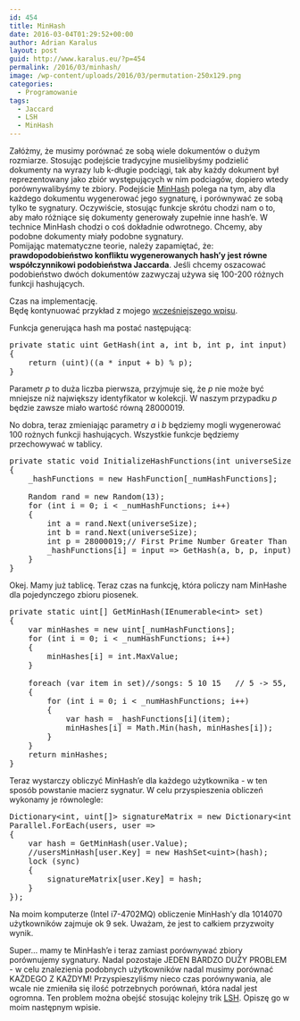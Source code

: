 ```yaml
---
id: 454
title: MinHash
date: 2016-03-04T01:29:52+00:00
author: Adrian Karalus
layout: post
guid: http://www.karalus.eu/?p=454
permalink: /2016/03/minhash/
image: /wp-content/uploads/2016/03/permutation-250x129.png
categories:
  - Programowanie
tags:
  - Jaccard
  - LSH
  - MinHash
---
```

Załóżmy, że musimy porównać ze sobą wiele dokumentów o dużym rozmiarze. Stosując podejście tradycyjne musielibyśmy podzielić dokumenty na wyrazy lub k-długie podciągi, tak aby każdy dokument był reprezentowany jako zbiór występujących w nim podciagów, dopiero wtedy porównywalibyśmy te zbiory. Podejście <a href="https://en.wikipedia.org/wiki/MinHash" target="_blank">MinHash</a> polega na tym, aby dla każdego dokumentu wygenerować jego sygnaturę, i porównywać ze sobą tylko te sygnatury. Oczywiście, stosując funkcje skrótu chodzi nam o to, aby mało różniące się dokumenty generowały zupełnie inne hash&#8217;e. W technice MinHash chodzi o coś dokładnie odwrotnego. Chcemy, aby podobne dokumenty miały podobne sygnatury.  
Pomijając matematyczne teorie, należy zapamiętać, że: **prawdopodobieństwo konfliktu wygenerowanych hash&#8217;y jest równe współczynnikowi podobieństwa Jaccarda**. Jeśli chcemy oszacować podobieństwo dwóch dokumentów zazwyczaj używa się 100-200 różnych funkcji hashujących.

Czas na implementację.  
Będę kontynuować przykład z mojego <a href="http://www.karalus.eu/2016/02/obliczanie-wspolczynnika-jaccarda-dla-wielu-obiektow/" target="_blank">wcześniejszego wpisu</a>.

Funkcja generująca hash ma postać następującą:

<pre class="brush: csharp; title: ; notranslate" title="">private static uint GetHash(int a, int b, int p, int input)
{
    return (uint)((a * input + b) % p);
}
</pre>

Parametr _p_ to duża liczba pierwsza, przyjmuje się, że _p_ nie może być mniejsze niż największy identyfikator w kolekcji. W naszym przypadku _p_ będzie zawsze miało wartość równą 28000019.

No dobra, teraz zmieniając parametry _a_ i _b_ będziemy mogli wygenerować 100 rożnych funkcji hashujących. Wszystkie funkcje będziemy przechowywać w tablicy.

<pre class="brush: csharp; title: ; notranslate" title="">private static void InitializeHashFunctions(int universeSize)
{
    _hashFunctions = new HashFunction[_numHashFunctions];

    Random rand = new Random(13);
    for (int i = 0; i &lt; _numHashFunctions; i++)
    {
        int a = rand.Next(universeSize);
        int b = rand.Next(universeSize);
        int p = 28000019;// First Prime Number Greater Than Biggest Identifier
        _hashFunctions[i] = input =&gt; GetHash(a, b, p, input);
    }
}
</pre>

Okej. Mamy już tablicę. Teraz czas na funkcję, która policzy nam MinHashe dla pojedynczego zbioru piosenek.

<pre class="brush: csharp; title: ; notranslate" title="">private static uint[] GetMinHash(IEnumerable&lt;int&gt; set)
{
    var minHashes = new uint[_numHashFunctions];
    for (int i = 0; i &lt; _numHashFunctions; i++)
    {
        minHashes[i] = int.MaxValue;
    }

    foreach (var item in set)//songs: 5 10 15   // 5 -&gt; 55, 10 -&gt; 2, 15 -&gt; 99
    {
        for (int i = 0; i &lt; _numHashFunctions; i++)
        {
            var hash = _hashFunctions[i](item);
            minHashes[i] = Math.Min(hash, minHashes[i]);
        }
    }
    return minHashes;
}
</pre>

Teraz wystarczy obliczyć MinHash&#8217;e dla każdego użytkownika - w ten sposób powstanie macierz sygnatur. W celu przyspieszenia obliczeń wykonamy je równolegle:

<pre class="brush: csharp; title: ; notranslate" title="">Dictionary&lt;int, uint[]&gt; signatureMatrix = new Dictionary&lt;int, uint[]&gt;();
Parallel.ForEach(users, user =&gt;
{
    var hash = GetMinHash(user.Value);
    //usersMinHash[user.Key] = new HashSet&lt;uint&gt;(hash);
    lock (sync)
    {
        signatureMatrix[user.Key] = hash;
    }
});
</pre>

Na moim komputerze (Intel i7-4702MQ) obliczenie MinHash&#8217;y dla 1014070 użytkowników zajmuje ok 9 sek. Uważam, że jest to całkiem przyzwoity wynik.

Super&#8230; mamy te MinHash&#8217;e i teraz zamiast porównywać zbiory porównujemy sygnatury. Nadal pozostaje JEDEN BARDZO DUŻY PROBLEM - w celu znalezienia podobnych użytkowników nadal musimy porównać KAŻDEGO Z KAŻDYM! Przyspieszyliśmy nieco czas porównywania, ale wcale nie zmieniła się ilość potrzebnych porównań, która nadal jest ogromna. Ten problem można obejść stosując kolejny trik <a href="https://en.wikipedia.org/wiki/Locality-sensitive_hashing" target="_blank">LSH</a>. Opiszę go w moim następnym wpisie.

&nbsp;